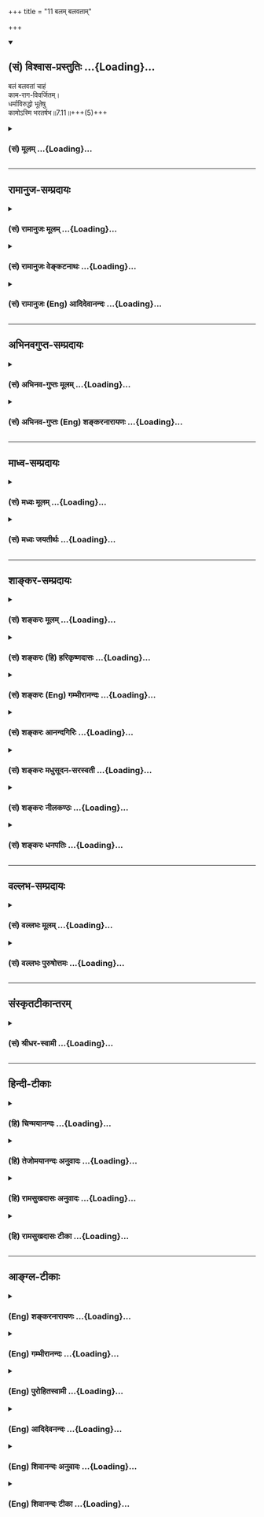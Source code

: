 +++
title = "11 बलम् बलवताम्"

+++
<div class="js_include" newlevelforh1="2" title="(सं) विश्वास-प्रस्तुतिः" unfilled url="/mahAbhAratam/shlokashaH/06-bhIShma-parva/03-bhagavad-gItA-parva/saMskRtam/vishvAsa-prastutiH/07_jnAna-vijnAna-yogaH/11_balam_balavatAm.md">
<details open><summary><h2>(सं) विश्वास-प्रस्तुतिः ...{Loading}...</h2></summary>

बलं बलवतां चाहं  
काम-राग-विवर्जितम्।  
धर्माविरुद्धो भूतेषु  
कामोऽस्मि भरतर्षभ॥7.11॥+++(5)+++
</details>
</div>
<div class="js_include collapsed" newlevelforh1="3" title="(सं) मूलम्" unfilled url="/mahAbhAratam/shlokashaH/06-bhIShma-parva/03-bhagavad-gItA-parva/saMskRtam/mUlam/07_jnAna-vijnAna-yogaH/11_balam_balavatAm.md">
<details><summary><h3>(सं) मूलम् ...{Loading}...</h3></summary>

बलं बलवतां चाहं कामरागविवर्जितम्।  
धर्माविरुद्धो भूतेषु कामोऽस्मि भरतर्षभ।।7.11।।
</details>
</div>


_________________
## रामानुज-सम्प्रदायः
<div class="js_include collapsed" newlevelforh1="3" title="(सं) रामानुजः मूलम्" unfilled url="/mahAbhAratam/shlokashaH/06-bhIShma-parva/03-bhagavad-gItA-parva/saMskRtam/rAmAnujaH/mUlam/07_jnAna-vijnAna-yogaH/11_balam_balavatAm.md">
<details><summary><h3>(सं) रामानुजः मूलम् ...{Loading}...</h3></summary>

।।7.11।। एते सर्वे विलक्षणा भावा मत्त एव उत्पन्नाः मच्छेषभूता मच्छरीरतया
मयि एव अवस्थिताः अतः तत्प्रकारः अहम् एव अवस्थितः।

</details>
</div>
<div class="js_include collapsed" newlevelforh1="3" title="(सं) रामानुजः वेङ्कटनाथः" unfilled url="/mahAbhAratam/shlokashaH/06-bhIShma-parva/03-bhagavad-gItA-parva/saMskRtam/rAmAnujaH/venkaTanAthaH/07_jnAna-vijnAna-yogaH/11_balam_balavatAm.md">
<details><summary><h3>(सं) रामानुजः वेङ्कटनाथः ...{Loading}...</h3></summary>

।। 7.11 एवंभूमिरापः 7।4 इत्यादिना भेदश्रुत्यर्थ उपबृंहितःमयि सर्वम् 7।7
इति तु घटकश्रुत्यर्थः अथ तदुभयनिर्वाहिताभेदश्रुत्यर्थोपबृंहणं क्रियत
इत्यभिप्रायेणाह अत इति। केचित्मयि सर्वमिदम् इत्यस्य रसादिधर्मविशिष्टे
मयि प्रोतमित्यर्थः तद्विवरणंरसोऽहम् इत्यादि इति व्याचख्युः तत्परिहारायाह
सर्वस्य परमपुरुषशरीरत्वेनेति। परोक्ते त्वाधाराधेयभाववैपरीत्यादिदोष इति
भावः। प्रकारवाचिशब्दानां प्रकारिणि पर्यवसानस्वाभाव्यं
जातिगुणादिशब्देष्वपि सामान्यतः सिद्धमिति दर्शयितुं
प्रकारत्वोपादानम्। अभिधानं मुख्यवृत्त्या बोधनम्। यद्यपि रसादिशब्दा लोके
निष्कर्षकाः प्रयुज्यन्ते व्यधिकरणतया चात्रावादिद्रव्योपादानम् तथापि
रसादीनां परमात्मशरीरभूतद्रव्यप्रकारत्वेन परमात्मनः
प्रकारित्वाद्रसादिशब्दानां चात्र तत्समानाधिकरणतया प्रयोगात्तत्र
निष्कर्षकत्वं नास्तीत्यभ्युपगन्तव्यम्। द्रव्योपादानं तु तत्रतत्र द्रव्ये
प्रधानभूतरसगन्धादिप्रकारीभूतोऽहमिति ज्ञापनार्थम्। द्रव्यप्रकाराणां च
तत्प्रकारत्वं काठिन्यवान् (न्येन)यो बिभर्ति वि.पु.1।14।28 इत्यादिषु
प्रयुक्तमिति भावः। रसस्य पृथिव्यां वृत्तौ सत्यामप्यपां
रूपादिगुणान्तरसद्भावेऽपिरसोऽहमप्सु इति विशिष्योपादानं
तेजस्तत्त्वादब्रूपपरिणामस्य पूर्वतत्त्वानुत्पन्नरसप्रधानत्वात्। अन्यत्र
चआत्तगन्धा तदा (ततो) भूमिः प्रलयत्वाय कल्पते वि.पु.6।4।14 इत्यादिना च
पृथिव्यादीनां गन्धरसाद्यधीनत्वमुक्तम्। एवमुत्तरत्रापि प्राधान्यतो
विशेषनिर्देशे यथोचितं भाव्यम्। प्रभा
स्वाश्रयातिरिक्तप्रसारितेजोद्रव्यविशेषः। प्रभयैव चन्द्रसूर्यौ
जगदुपकारहेतुभूताविति तौ तत्प्रधानौ। सर्वेषां वेदानां बीजत्वादिना
तेषुप्रणवः प्रधानभूतः। पौरुषं पुरुषस्य भावः यतः पुरुषबुद्धिरित्येके
सन्तानपरम्पराहेतुभूतं रेत इत्यपरे यद्वा पौरुषं सामर्थ्यं
कर्तृत्वशक्तिरित्यर्थः तयैव हि कर्तुरात्मनः कारकान्तरेभ्यः प्राधान्यम्।
नृषु जीवेष्वित्यर्थः। यद्वा पौरुषं पुंस्त्वम् स्त्रीनपुंसकव्यावृत्तः
सत्त्वादिस्वभावविशेषः। नृशब्दश्च पुरुषपर्यायः। पुण्यो गन्धः
तुलस्यादिगन्धः सुरभिगन्धमात्रं वा तद्योगेन हि पृथिवी सत्त्वोन्मेषस्य
सुखस्य वा हेतुर्भवति। विभावसुरत्राग्निः। तत्र च तेजो दाहकत्वशक्तिः।
भूतशब्देनात्र शरीरिणो गृह्यन्ते। सर्वशब्देनात्र ब्रह्मशर्वादीनामपि
सङ्ग्रहः। तेषु जीवनं प्राणनम् प्राणस्थितिहेतुर्वा। येन सर्वाणि भूतानि
जीवन्ति भूतेषूपजीवनीयं वा रूपम्। सर्वभूतानां सनातनं बीजं प्रकृतितत्त्वम्।
अथवा प्रधानधर्मनिर्देशप्रकरणत्वाद्बीजशब्दोऽत्रोपादानत्वाख्यस्वभावपरः।
सर्वेषां परिणामिद्रव्याणां स्वकार्यपरिणामसामर्थ्यमित्यर्थः। अथवा बीजं
प्ररोहकारणं जङ्गमस्थावरभूतानां तत्तदुपादानद्रव्यम्। बुद्धिः अध्यवसायः
ज्ञानमात्रं वा। तेजस्विनः प्रतापशीलाः तेषां तेजः अनभिभवनीयत्वं
पराभिभवसामर्थ्यं वा। तेजोऽभिमान इति केचित् प्रागल्भ्यमित्यपरे। बलं
धारणादिशक्तिः। कामरागवशात् स्वकार्ये प्रवृत्तस्य बलस्य
परपीडादिहेतुत्वाद्धर्मोपयुक्तशरीरादिधारणमात्रादिविषयत्वायकामरागविवर्जितम्
इत्युक्तम्। काम इच्छायाः काष्ठा प्राप्तदशा। राग इच्छा। यद्वा कामशब्दः
काम्यपरः तद्विषयो रागः कामरागः भूतेषु देवमनुष्यादिरूपेणावस्थितेषु
जन्तुषु। धर्माविरुद्धः कामः स्वदारप्रीत्यादिः। अथरसोऽहम्
इत्यादिसामानाधिकरण्यं सहेतुकमुपपादयति एत इति। न चायं
तदधीनसामर्थ्यप्रदर्शनार्थोराजा राष्ट्रम् इत्यादिवदारोपः मुख्यसम्भवे
वृत्त्यन्तरायोगादिति भावः। एत
इत्यनेनेश्वरव्यतिरिक्तैरशक्यक्रियत्वमभिप्रेतम्। सर्व इत्यनेन
ब्रह्मरुद्रादिभिरन्यैश्च क्रियमाणानामपि
ब्रह्मादिशरीरपरमात्माधीनसृष्टत्वम्अहं कृत्स्नस्य 7।6 इति पूर्वोक्तं
स्मारितम्। वक्ष्यमाणराजसतामसेभ्यो वैलक्षण्यार्थमुक्तंविलक्षणा इति। मत्त
एव पृथग्विधाः 10।5 इति च वक्ष्यते। एतेनन विलक्षणत्वादस्य ब्र.सू.2।1।4
इत्यधिकरणार्थोऽपि स्मारितः। मत्त एवोत्पन्ना इत्यादि तत्तद्वस्त्वनुरूपं
यथासम्भवं सामानाधिकरण्यहेतुः। गुणजातिशरीरेष्वनुगतः
सामानाधिकरण्यहेतुरपृथक्सिद्धिरिति प्रदर्शनायोक्तंमय्येवावस्थिता इति।  
  

</details>
</div>
<div class="js_include collapsed" newlevelforh1="3" title="(सं) रामानुजः (Eng) आदिदेवानन्दः" unfilled url="/mahAbhAratam/shlokashaH/06-bhIShma-parva/03-bhagavad-gItA-parva/saMskRtam/rAmAnujaH/english/AdidevAnandaH/07_jnAna-vijnAna-yogaH/11_balam_balavatAm.md">
<details><summary><h3>(सं) रामानुजः (Eng) आदिदेवानन्दः ...{Loading}...</h3></summary>

7.8 - 7.11 All these entities with their peculiar characteristic are born from Me alone. They depend on Me; inasmuch as they constitute My body, they exist in Me alone. Thus I alone exist while all of them are only My modes.

</details>
</div>


_________________
## अभिनवगुप्त-सम्प्रदायः
<div class="js_include collapsed" newlevelforh1="3" title="(सं) अभिनव-गुप्तः मूलम्" unfilled url="/mahAbhAratam/shlokashaH/06-bhIShma-parva/03-bhagavad-gItA-parva/saMskRtam/abhinava-guptaH/mUlam/07_jnAna-vijnAna-yogaH/11_balam_balavatAm.md">
<details><summary><h3>(सं) अभिनव-गुप्तः मूलम् ...{Loading}...</h3></summary>

।।7.10 7.11।। बीजमिति। बलमिति। बीजं सूक्ष्ममादिकारणम् (
सूक्ष्मादिकारणम्)। कामरागविवर्जितं बलं सकलवस्तुधारणसमर्थम् ऊर्जोरूपम् (
omits रूपम्)। कामः +++(S omits कामः)+++ इच्छा संविन्मात्ररूपा यस्या
घटपटादिभिर्धर्मरूपैर्नास्ति विरोधः। इच्छा हि सर्वज्ञ भगवच्छक्तितया
अनुयायिनी न क्वचिद्विरुध्यते धर्मैस्तु आगन्तुकैर्घटपटादिभिर्भिद्यते +++(S
घटादिभिर्भि )+++ इति तदुपासकतया शुद्धसंवित्स्वभावत्वं ज्ञानिनः। उक्तं च
शिवोपनिषदि इच्छायामथ वा ज्ञाने जाते चित्तं निवेशयेत् +++(V 98 )+++ इतिजाते एव
न तु बाह्यप्रसृते इत्यर्थ। एवं व्याख्यानं त्यक्त्वा ये परस्परानुपघातकं
त्रिवर्गं सेवेत इत्याशयेन व्याचक्षते ते संप्रदायक्रममजानानाः भगवद्रहस्यं
च व्याचक्षणा नमस्कार्या एव।

</details>
</div>
<div class="js_include collapsed" newlevelforh1="3" title="(सं) अभिनव-गुप्तः (Eng) शङ्करनारायणः" unfilled url="/mahAbhAratam/shlokashaH/06-bhIShma-parva/03-bhagavad-gItA-parva/saMskRtam/abhinava-guptaH/english/shankaranArAyaNaH/07_jnAna-vijnAna-yogaH/11_balam_balavatAm.md">
<details><summary><h3>(सं) अभिनव-गुप्तः (Eng) शङ्करनारायणः ...{Loading}...</h3></summary>

7.10-11 Bijam etc. Balam etc. The seed : the subtle prime cause. The
strength, free from desire and attachment : It is of the nature of
vigour and is capable of supporting all that exist. Deire : the Will,
which is nothing but Pure Consciousness and which is not opposed to any
of the attributes (its objects) like pot, cloth etc. For, the Will,
because it is the \[conscious\] energy of the Bhagavat, is immanent in
all and nowhere is it opposed, eventhough it is being differentiated
(i.e. the wills or desires are classified) on account of its attributes
like pot, cloth etc., which are \[only\] accidental. Thus the wise,
because they are devoted to this Will, are of the nature of Pure
Consciousness. That has been said also in the Sivopanisad as - '\[A man
of wisdom\] would concentrate his mind on the Will or \[Self\]
Consciousness that arises'. (VB, 98) \[Here in this otation\] that
arises means 'that has just risen but has not yet spread outside.'
Ignoring this way of interpretation \[of the Gita passage\] some
interpret it so as to bring out the idea 'He would enjoy the group of
the three, not hindering mutually'. These (commentators) are ignorant of
the customs (karma) sanctioned by the traditions; yet they interpret the
secret about the Absolute ! No doubt they deserve \[our\] salutation.

</details>
</div>


_________________
## माध्व-सम्प्रदायः
<div class="js_include collapsed" newlevelforh1="3" title="(सं) मध्वः मूलम्" unfilled url="/mahAbhAratam/shlokashaH/06-bhIShma-parva/03-bhagavad-gItA-parva/saMskRtam/madhvaH/mUlam/07_jnAna-vijnAna-yogaH/11_balam_balavatAm.md">
<details><summary><h3>(सं) मध्वः मूलम् ...{Loading}...</h3></summary>

।।7.8 7.12।। इदं ज्ञानम्। रसोऽहमित्यादिविज्ञानम्। अबादयोऽपि तत एव। तथापि
रसादिस्वभावाना सागणां च स्वभावत्वे सारत्वे च विशेषतोऽपि स एव नियमाकः न
त्वबादिनियमानुबद्धो रसादिस्तत्सारत्वादिश्चेति दर्शयति अप्सु रस
इत्यादिविशेषशब्दैः। भोगश्च विशेषतो रसादेरिति च उपासनार्थं च। उक्तं च
गीताकल्पेरसादीनां रसादित्वे स्वभावत्वे तथैव च। सारत्वे सर्वधर्मेषु
विशेषेणापि कारणम्। सारभोक्ता च सर्वत्र यतोऽतो जगदीश्वरः। रसादिमानिनां
देहे स सर्वत्र व्यवस्थितः। अबादयः पार्षदाश्च ध्येयः स ज्ञानिनां हरिः।
रसादिसम्पत्त्या अन्येषां वासुदेवो जगत्पतिः इति। स्वभावो जीव एव
च। सर्वस्वभावो नियतस्तेनैव किमुतापरम्। न तदस्ति विना यत्स्यान्मया भूतं
चराचरम् इति च। धर्माविरुद्धःकामरागबिवर्जितम्इत्याद्युपासनार्थम्। उक्तं च
गीताकल्पेधर्मारुविद्धकामेऽसावुपास्यः काममिच्छता। विहीने कामरागादेर्बले च
बलमिच्छता। ध्यातस्तत्र त्वनिच्छद्भिर्ज्ञानमेव ददाति च इत्यादि पुण्यो
गन्ध इति भोगापेक्षया। तथा हि श्रुतिः पुण्यमेवामुं गच्छति न ह वै देवान्
पापं गच्छति बृ.उ.1।5।20 ऋतं पिबन्तौ सुकृतस्य लोके कठो.3।1 इत्यादिका। ऋतं
च पुण्यम्। ऋतं सत्यं तथा धर्मः सुकृतं चाभिधीयते इत्यभिधानात्। ऋतं तु मानसो
धर्मः सत्यं स्यात्सम्प्रयोगगः इति च। नच अनश्नन्नन्यो अभिचाकशीति
श्वे.उ.4।6 मुं.3।1।1ऋक्2।3।17।5अन्यो निरन्नोऽपि बलेन भूयान्
इत्यादिविरोधि स्थूलानशनोक्तेः। आह च सूक्ष्माशनम्। प्रविविक्ताहारतर इवैव
भवत्यस्माच्छारीरारादात्मनः। न चात्र जीव उच्यते शारीरादात्मन इति
भेदाभिधानात्। स्वप्नादिश्च शारीर एवशारीरस्तु त्रिधा भिन्नो
जाग्रदादिष्ववस्थितेः इति वचनाद्गारुडे। अस्मादिति
त्वीश्वरव्यावृत्त्यर्थम्। शारीरौ तावुभौ ज्ञेयौ जीवश्चेश्वरसंज्ञितः।
अनादिबन्धनस्त्वेको नित्यमुक्तस्तथाऽपरः इति वचनान्नारदीये भेदश्रुतेश्च।
सति गत्यन्तरे पुरुषभेद एव कल्प्यो नत्ववस्थाभेदः। आह च प्रविविक्तभुग्यतो
ह्यस्माच्छारीरात्पुरुषोत्तमः। अतोऽभोक्ता च भोक्ता च स्थूलाभोगात्स एव तु
इति गीताकल्पे। न त्वहं तेष्विति तदनाधारत्वमुच्यते। उक्तं च तदाश्रितं
जगत्सर्वं नासौ कुत्रचिदाश्रितः इति गीताकल्पे।

</details>
</div>
<div class="js_include collapsed" newlevelforh1="3" title="(सं) मध्वः जयतीर्थः" unfilled url="/mahAbhAratam/shlokashaH/06-bhIShma-parva/03-bhagavad-gItA-parva/saMskRtam/madhvaH/jayatIrthaH/07_jnAna-vijnAna-yogaH/11_balam_balavatAm.md">
<details><summary><h3>(सं) मध्वः जयतीर्थः ...{Loading}...</h3></summary>

।।7.8 7.12।। भूमिः 7।4 इत्यादिनेत्यत्रावधेरनुक्तेःरसोऽहं इत्याद्यपि
ज्ञानप्रकरणमिति प्रतीतिः स्यात् तन्निरासाय तत्समाप्तिमाह **इदमि**ति।
एतावता ग्रन्थेन ज्ञानं निरूपितमित्यर्थ। कुतोऽत्र ज्ञानप्रकरणस्य समाप्तिः
इत्यत आह **रसोऽहमि**ति। इतिशब्दाद्यभावेऽपि प्रकरणान्तरारम्भ एव समाप्तिं
गमयिष्यति। अलौकिकमाहात्म्यप्रतिपादनादस्य विज्ञानप्रकरणत्वं ज्ञायत इति
भावः। प्रभवादेः इत्युक्तन्यायेनैवरसोऽहं इत्यादेरपि व्याख्यानं सिद्धम्।
रसादीनां सत्तादिकारणत्वाद्भोक्तृत्वाच्च भगवान् रसादिरिति। नन्वबादयो
धर्मिणो भगवदधीनास्तद्भोग्याश्चेत्यङ्गीक्रियते न वा। नेति पक्षेअहं
कृत्स्नस्य 7।6 इत्युक्तविरोधः। आद्ये तुअप्सु रसः इत्यादेर्धर्मिभ्यो
निष्कृष्य धर्माणां ग्रहणस्यानुपपत्तिरित्यतः प्रथमं पक्षं तावदङ्गीकरोति
**अबादयोऽपी**ति। धर्मिणोऽपि तदधीना एव तद्भोग्याश्चैव। ननु तत्रोक्तो दोष
इत्यतः कारणत्वे तावद्विशेषशब्दोपादाने प्रयोजनमाह **तथापी**ति। यद्यपि
धर्मिणोऽपि भगवदधीना एव तथापि धर्मिभ्यो निष्कृष्य धर्माणामुपादानं युज्यत
इति शेषः। कथं इत्यत आह **रसादी**ति। रसादयश्च ते स्वभावा
अबादीनामनागन्तुकधर्माश्चेति रसादिस्वभावास्तेषां साराणामबादिधर्मेषु
सङ्ख्यादिषु श्रेष्ठानां च तेषामेवाबादिस्वभावभूतानां तद्धर्मेषु
श्रेष्ठानां च रसादीनामिति यावत्। स्वभावत्वेऽबादीनामिति शेषः।
सारत्वेऽबादिधर्मेष्विति शेषः। रसादित्वे चेति चार्थः। स भगवानेव।
विशेषतोऽपीत्यस्य व्यावर्त्यं **न त्वि**ति। अनुबद्धोऽनुषङ्गसिद्धः।
**तत्सारत्वादिश्चे**ति। तस्य रसादेरबादिधर्मेषु सारत्वमबादिस्वभावत्वं
रसत्वादिकंचेत्यर्थः। यथा लोके कुविन्दादिः पटादिद्रव्येष्वेव
व्यापारवाननुभूयते न तु तदीयेषु गन्धरसादिषु गुणेषु तद्धर्मेषु च
गन्धत्वादिषु पृथग्व्यापारवान् किन्तु ते पटादिजन्मानुषङ्गिजन्मान एव। न
तथा भगवान्। अपित्वबादेधर्मेषु रसादिषु तद्धर्मेषु च स्वभावत्वादिषु पृथक्
प्रयत्नवान् नत्वबादिनियमानुषङ्गिसत्तादिकास्त इति दर्शयितुं विशेषशब्दा
उपात्ता इत्यर्थः। भोगपक्षेऽपि प्रयोजनमाह **भोगश्चे**ति।
अबादिभोगादप्यतिशयेन रसादेर्भोगः परमेश्वरस्येति दर्शयति विशेषशब्दैरिति
सम्बन्धः। रसोऽहं इत्याद्यभेदोक्तेरर्थान्तरं सूचयन् तत्रापि
विशेषशब्दोपादाने प्रयोजनमाह **उपासनार्थं** चेति। विशेषतः रसादेरिति
वर्तते। अर्थवशाद्रसादेरिति सप्तमीत्वेन विपरिणम्यते। रसादयः
परमेश्वरोपासने प्रतिमात्वेनात्र विवक्षिताः। प्रतिमायां चाभेदोक्तिः
प्रसिद्धा। प्रतिमात्ममबादीनां समानम्। योऽप्सु तिष्ठन् बृ.उ.7।3।4
इत्यादेः। अतः किं विशेषशब्दग्रहणेनेति चेत् अबादिभ्यो विशेषतः रसादिषु
भगवदुपासनार्थं तदुपपत्तिरिति। उक्तेऽर्थत्रये प्रमाणमाह **उक्तं** चेति।
तथा चशब्दः अन्योन्यसमुच्चये। एवशब्दस्येश्वर इत्यनेन सम्बन्धः।
सर्वत्राबादिषु। ईश्वरो रसादिकं जगदित्युच्यत इत्यर्थः।
अबादयोऽबाद्यभिमानिनः। ज्ञानिनां ज्ञानार्थिनां सम्पत्त्यै प्राप्त्यै
अन्येषां रसार्थिनाम्। अबादय इति रसादीति च पादयोः सप्तनवाक्षरत्वेऽपि न वा
एकेनाक्षरेण छन्दांसि वियन्ति ऐ.ब्रा.1।6 इति वचनाददोषः। स्वभावस्य
भगवदधीनत्वमलौकिकमित्यतस्तत्रान्यान्यपि वाक्यानि पठति **स्वभाव** इति।
अस्त्वेवं धर्मिभ्यो निष्कृष्य धर्माणामुपादानम् धर्माणां विशेषणोपादानं तु
किमर्थमित्यत **आह** **धर्मे**ति। आदिपदेनपुण्यो गन्धः इत्यस्य ग्रहणम्।
कामादिषु विशिष्टंष्वेव भगवानुपास्यः न धर्मविरुद्धेष्वशुचिष्विति ज्ञापनाय
कामादीनां धर्माणां धर्माविरुद्धत्वादिविशेषणोपादानमित्यर्थः। अत्र
प्रमाणमाह **उक्तं वे**ति। कामं पुरुषार्थम्। कामरागादेः कामरागादिना।
अनिञ्छद्भिः कामादिकम्। गन्धस्य विशेषणोपादाने प्रयोजनान्तरमाह **पुण्य**
इति। पुण्यगन्धस्यैव भगवतो भोगो न दुर्गन्धस्येति ज्ञापयितुमत्र
विशेषणोपादानमित्यर्थः। ननु दुर्गन्धं भगवाननुभवति न वा नेति पक्षे
सार्वज्ञाभावः आद्ये कथं भोगाभावः उच्यते अनुभूयमाना अपि दुर्गन्धादयो न
फलहेतव इत्यभिप्रायः। सुगन्धस्तु सुखहेतुरित्युपपादितम्। शुचिवस्त्वेव भगवतो
भोग्यमित्यत्र प्रमाणमाह **तथा ही**ति। अमुमुपासकम्। कुतः तस्य देवत्वात्।
तथापि कुतः न ह वै देवमात्रस्य पुण्यभोगनियमे देवोत्तमस्य सुतरां
तत्सिद्धि। ऋतं कठो.3।1 इति श्रुतिः कथं प्रकृतोपयोगिनी इत्यत आह **ऋतं**
चेति। कुतः इत्यतः सामान्यविशेषाभिधानादित्याह **ऋतमि**ति। प्रयोगगः
शब्दजन्यः। तथा च श्रुतावृतशब्दः पुण्यफलस्योपलक्षक इति भावः। स्यादिदं
व्याख्यानं यदि भगवतो विषयभोगो युक्तः स्यात् न चैवम् तदङ्गीकारे
श्रुत्यादिविरोधात्। ऋतं पिबन्तौ इति चात एव छत्रिन्यायेनोपचरितमित्यत आह न
चेति। कुतो नेत्यत आह **स्थूले**ति। श्रुत्यादिषु स्थूलस्य जीवभोग्यस्य
विषयस्याभोगोक्तेः सूक्ष्मभोगस्य चाङ्गीकारादिति भावः। सूक्ष्माशने प्रमिते
भवेदियं व्यवस्था। तदेव कुतः इत्यत आह **आह चे**ति। गन्धादिषु यो
जीवेन्द्रियागोचरः सारभागस्तस्य भोगम्। परमेश्वरोऽस्माच्छारीरादात्मनो
जीवादतिशयेन विलक्षणभोग एव भवति। अवतारेषु स्थूलमपि भुङक्ते इतीवशब्दः। ननु
प्रविविक्ताहारतरोऽयं जीव एवेत्यत आह **न चे**ति। न हि जीवो जीवादेव
विलक्षणाहार इति युज्यत इत्यर्थः। ननु
शारीराज्जागरावस्थाज्जीवात्स्वप्नसुषुप्त्यवस्थः स एव प्रविविक्ताहार
इत्यवस्थाभेदोपाधिकं जीवस्य भेदमङ्गीकृत्य व्याख्यास्यामीत्यत आह
**स्वप्नादिश्चेति**। स्वपो नन् अष्टा.3।3।91 इति स्वप्नशब्दः कर्तरि।
स्वप्नः सुषुप्तश्च शारीर एव न केवलं जाग्रत् तथाच त्र्यवस्थस्यापि
शारीरशब्देन गृहीतत्वात् न ततो भेदः स्वप्नसुषुप्तयोरित्यर्थः।
अवस्थात्रयवतोऽपि शारीरत्वं कुतः इत्यत आह **शारीर** स्त्विति।
जाग्रदादिष्वंवस्थासु। अस्तु त्र्यवस्थोऽपि शारीरः तथाप्यस्मादिति
विशेषणेनात्र शारीरादिति जाग्रदवस्थो गृह्यते। तस्माच्च स्वप्नाद्यवस्थस्य
भेदोक्तिरुक्तविधया सम्भवति। भवत्पक्षेऽपि शारीरादिति जीवे सिद्धेऽस्मादिति
विशेषणं व्यर्थं स्यादिति तत्राह **अस्मादि**ति।
नैतद्विशेषणसार्थक्यायेश्वरं परित्यज्य जीवोऽत्र ग्राह्यः
शारीरादित्येवोक्तावीश्वरस्यापि प्राप्तावीश्वरादेवेश्वरस्य भेदानुपपत्तेः।
तद्व्यावृत्त्यर्थं जीवमात्रपरिग्रहाय विशेषणमिति
सार्थक्योपपत्तेरित्यर्थः। भवेदेवं यदि शारीरत्वमीश्वरस्यापि स्यात् तदेव
कुतः इत्यत आह **शारीरावि**ति। नन्वेवं पक्षद्वयेऽप्युपपत्तावीश्वर
एवात्रोच्यते न जीवः इति कुतः विनिगमनमित्यत आह **भेदे**ति। चो हेतौ।
भेदश्रुतेः स्वाभाविकभेदरूपे गत्यन्तरे सम्भवति पुरुषभेद एवार्थतया
ग्राह्यः न त्ववस्थोपाधिको भेदः। मुख्यामुख्ययोर्मुख्ये सम्प्रत्ययात् अतो
युक्तं विनिगमनम्। न केवलमुक्तव्यवस्था न्यायप्राप्ता किन्त्वागमसिद्धा
चेत्याह **आह चे**ति। अभोक्ता च भोक्ता
चेत्येतयोर्व्युत्क्रमेणान्धयः। सर्वभूतस्थमात्मानं 6।29 इत्युक्तत्वात्। न
त्वहं तेषु 7।12 इति कथमुच्यते इत्यत आह **न त्वहमि**ति। तदनाधारत्वं
तदुपजीवनेन स्थित्यभावः। कुत एतत् इत्यत आह **उक्तं चे**ति। न केवलं
मुक्तविरोधादिति चार्थः।

</details>
</div>


_________________
## शाङ्कर-सम्प्रदायः
<div class="js_include collapsed" newlevelforh1="3" title="(सं) शङ्करः मूलम्" unfilled url="/mahAbhAratam/shlokashaH/06-bhIShma-parva/03-bhagavad-gItA-parva/saMskRtam/shankaraH/mUlam/07_jnAna-vijnAna-yogaH/11_balam_balavatAm.md">
<details><summary><h3>(सं) शङ्करः मूलम् ...{Loading}...</h3></summary>

।।7.11।। **बलं** सामर्थ्यम् ओजो **बलवताम् अहम्** तच्च बलं
**कामरागविवर्जितम्** कामश्च रागश्च कामरागौ कामः तृष्णा असंनिकृष्टेषु
विषयेषु रागो रञ्जना प्राप्तेषु विषयेषु ताभ्यां कामरागाभ्यां विवर्जितं
देहादिधारणमात्रार्थं बलं सत्त्वमहमस्मि न तु यत्संसारिणां
तृष्णारागकारणम्। किञ्च **धर्माविरुद्धः** धर्मेण शास्त्रार्थेन अविरुद्धो
यः प्राणिषु **भूतेषु कामः** यथा देहधारणमात्राद्यर्थः अशनपानादिविषयः स
कामः **अस्मि** हे **भरतर्षभ**।। किञ्च

</details>
</div>
<div class="js_include collapsed" newlevelforh1="3" title="(सं) शङ्करः (हि) हरिकृष्णदासः" unfilled url="/mahAbhAratam/shlokashaH/06-bhIShma-parva/03-bhagavad-gItA-parva/saMskRtam/shankaraH/hindI/harikRShNadAsaH/07_jnAna-vijnAna-yogaH/11_balam_balavatAm.md">
<details><summary><h3>(सं) शङ्करः (हि) हरिकृष्णदासः ...{Loading}...</h3></summary>

।।7.11।। बलवानोंका जो कामना और आसक्तिसे रहित बल ओज सामर्थ्य है वह मैं
हूँ। ( अभिप्राय यह कि ) अप्राप्त विषयोंकी जो तृष्णा है उसका नाम काम है
और प्राप्त विषयोंमें जो प्रीतितन्मयता है उसका नाम राग है उन दोनोंसे रहित
केवल देह आदिको धारण करनेके लिये जो बल है वह मैं हूँ। जो संसारी जीवोंका
बल कामना और आसक्तिका कारण है वह मैं नहीं हूँ। तथा हे भरतश्रेष्ठ
प्राणियोंमें जो धर्मसे अविरुद्ध शास्त्रानुकूल कामना है जैसे
देहधारणमात्रके लिये खानेपीनेकी इच्छा आदि वह ( इच्छारूप) काम भी मैं ही
हूँ।

</details>
</div>
<div class="js_include collapsed" newlevelforh1="3" title="(सं) शङ्करः (Eng) गम्भीरानन्दः" unfilled url="/mahAbhAratam/shlokashaH/06-bhIShma-parva/03-bhagavad-gItA-parva/saMskRtam/shankaraH/english/gambhIrAnandaH/07_jnAna-vijnAna-yogaH/11_balam_balavatAm.md">
<details><summary><h3>(सं) शङ्करः (Eng) गम्भीरानन्दः ...{Loading}...</h3></summary>

7.11 I am the balam, strength, ability, virility; balavatam, of the
strong. That strength, again, is kama-raga-vivarjitam, devoid of passion
and attachment. Kamah is passion, hankering for things not at hand.
Ragah is attachment, fondness for things acired. I am the strength that
is devoid of them and is necessary merely for the maintenance of the
body etc., but not that strength of the worldly which causes hankering
and attachment. Further, bhutesu, among creatures; I am that kamah,
desire-such desires as for eating, drinking, etc. which are for the mere
maintenance of the body and so on; which is dharma-aviruddhah, not
contrary to righteousness, not opposed to scriptural injunctions;
bharatarsabha, O scion of the Bharata dynasty. Moreover,

</details>
</div>
<div class="js_include collapsed" newlevelforh1="3" title="(सं) शङ्करः आनन्दगिरिः" unfilled url="/mahAbhAratam/shlokashaH/06-bhIShma-parva/03-bhagavad-gItA-parva/saMskRtam/shankaraH/AnandagiriH/07_jnAna-vijnAna-yogaH/11_balam_balavatAm.md">
<details><summary><h3>(सं) शङ्करः आनन्दगिरिः ...{Loading}...</h3></summary>

।।7.11।। यच्च बलवतां बलं तद्भूते मयि तेषां प्रोतत्वमित्याह **बलमिति।**
कामक्रोधादिपूर्वकस्यापि बलस्यानुमतिं वारयति **तच्चेति।**
कामरागयोरेकार्थत्वमाशङ्क्यार्थभेदमावेदयति **कामस्तृष्णेत्यादिना।**
विशेषणसामर्थ्यसिद्धं व्यावर्त्य दर्शयति **नत्विति।**
शास्त्रार्थाविरुद्धकामभूते मयि तथाविधकामवतां भूतानां प्रोतत्वं
विवक्षित्वाह **कि़ञ्चेति।** धर्माविरुद्धं काममुदाहरति **यथेति।**

</details>
</div>
<div class="js_include collapsed" newlevelforh1="3" title="(सं) शङ्करः मधुसूदन-सरस्वती" unfilled url="/mahAbhAratam/shlokashaH/06-bhIShma-parva/03-bhagavad-gItA-parva/saMskRtam/shankaraH/madhusUdana-sarasvatI/07_jnAna-vijnAna-yogaH/11_balam_balavatAm.md">
<details><summary><h3>(सं) शङ्करः मधुसूदन-सरस्वती ...{Loading}...</h3></summary>

।।7.11।। अप्राप्तो विषयः प्राप्तिकारणाभावेऽपि
प्राप्यतामित्याकारश्चित्तवृत्तिविशेषः कामः प्राप्तो विषयः क्षयकारणे
सत्यपि न क्षीयतामित्येवमाकारश्चित्तवृत्तिविशेषो रञ्जनात्मा रागस्ताभ्यां
विशेषेण वर्जितं सर्वथा तदाकाररजस्तमोविरहितं यत्स्वधर्मानुष्ठानाय
देहेन्द्रियादिधारणसामर्थ्यं सात्त्विकं बलं बलवतां
तादृशसात्त्विकबलयुक्तानां संसारपराङ्मुखानां तदहमस्मि। तद्रूपे मयि
बलवन्तः प्रोता इत्यर्थः। चशब्दस्तुशब्दार्थे भिन्नक्रमः।
कामरागविवर्जितमेव बलं मद्रूपत्वेन ध्येयं नतु संसारिणां कामरागकारणं
बलमित्यर्थः। क्रोधार्थो वा रागशब्दो व्याख्येयः। धर्मो धर्मशास्त्रं
तेनाविरुद्धोऽप्रतिषिद्धो धर्मानुकूलो वा यो भूतेषु प्राणिषु कामः
शास्त्रानुमतजायापुत्रवित्तादिविषयोऽभिलाषः सोऽहमस्मि। हे भरतर्षभ
शास्त्राविरुद्धकामभूते मयितथाविधकामयुक्तानां भूतानां प्रोतत्वमित्यर्थः।

</details>
</div>
<div class="js_include collapsed" newlevelforh1="3" title="(सं) शङ्करः नीलकण्ठः" unfilled url="/mahAbhAratam/shlokashaH/06-bhIShma-parva/03-bhagavad-gItA-parva/saMskRtam/shankaraH/nIlakaNThaH/07_jnAna-vijnAna-yogaH/11_balam_balavatAm.md">
<details><summary><h3>(सं) शङ्करः नीलकण्ठः ...{Loading}...</h3></summary>

।।7.11।। बलरूपे मयि बलवन्तः प्रोताः। कामरागविवर्जितं कामस्तृष्णा रागो
रञ्जना। तौ हि आविद्यकौ। अतो निरवद्यस्य बलं तद्वर्जितम्। एवं
धर्माविरुद्धकामरूपे मयि ईदृशाः कामवन्तः प्रोताः।

</details>
</div>
<div class="js_include collapsed" newlevelforh1="3" title="(सं) शङ्करः धनपतिः" unfilled url="/mahAbhAratam/shlokashaH/06-bhIShma-parva/03-bhagavad-gItA-parva/saMskRtam/shankaraH/dhanapatiH/07_jnAna-vijnAna-yogaH/11_balam_balavatAm.md">
<details><summary><h3>(सं) शङ्करः धनपतिः ...{Loading}...</h3></summary>

।।7.11।। बलं सामर्थ्यमोजस्तस्मिन्कामरागविवर्जिते कामोऽप्राप्तेषु विषयेषु
प्राप्त्यभिलाषः रागः प्राप्तेषु तेषु रज्जनात्मकः प्रेम्णोऽतिशयः।
क्रोधार्थो वा रागशब्दो व्याख्येयः। अस्मिन्पक्षे लक्षणादोष इति बोध्यम्।
तद्रहिते देहधारणमात्रप्रयोजने बलभूते मयि बलवन्तः प्रोताः। तथा धर्मेण
शास्त्रविहितेनाविरुद्धे देहधारणार्थेऽशनपानादिविषये कामे तद्रूपे मयि
कामवतां भूतानां प्रोतत्वम्। भरतर्षमेति संबोधयन् भरतैः क्षत्रियवरैः
सेवितं युद्धात्मकधर्मस्य साधकं कामरागविवर्जितं क्षत्रधर्मेण युद्धेन
देहधारणमात्रप्रयोजनकं मद्विभूत्यात्मकं बलं स्वधर्मेण शत्रून्विजित्य
धर्माविरुद्धं अन्नपानादिविषयं कामं च मद्विभूतिरुपं भरतानां मध्ये
श्रेष्टत्वं त्युक्तुं नार्हसीति सूचयति।

</details>
</div>


_________________
## वल्लभ-सम्प्रदायः
<div class="js_include collapsed" newlevelforh1="3" title="(सं) वल्लभः मूलम्" unfilled url="/mahAbhAratam/shlokashaH/06-bhIShma-parva/03-bhagavad-gItA-parva/saMskRtam/vallabhaH/mUlam/07_jnAna-vijnAna-yogaH/11_balam_balavatAm.md">
<details><summary><h3>(सं) वल्लभः मूलम् ...{Loading}...</h3></summary>

।।7.11।। बलमिति। क्रियाशक्तिरूपं तदपि न प्रवृत्त्यात्मकमित्याह
कामरागाविवर्जितमिति। तथैव कामोऽस्मि स च लोके धर्मविरोधीति
तद्व्यावृत्त्यर्थमाह धर्माविरुद्ध इति। एते सप्तसप्त तत्तद्वयभेदा
निरूपिताः।

</details>
</div>
<div class="js_include collapsed" newlevelforh1="3" title="(सं) वल्लभः पुरुषोत्तमः" unfilled url="/mahAbhAratam/shlokashaH/06-bhIShma-parva/03-bhagavad-gItA-parva/saMskRtam/vallabhaH/puruShottamaH/07_jnAna-vijnAna-yogaH/11_balam_balavatAm.md">
<details><summary><h3>(सं) वल्लभः पुरुषोत्तमः ...{Loading}...</h3></summary>

  
  
।।7.11।। किञ्च बलवतां मद्वशीकरणलक्षणवतां बलं वशीकरणलक्षणमहम्। चकारेण
तद्रूपोऽपि। कीदृशं बलं कामरागविवर्जितं वशीकृते मयि स्वाभिलाषत्वं
स्वरञ्जनादिवर्जनम् किन्तु मदभिलाषादिभावः। तथा हे भरतर्षभ सत्कुलोत्पन्न
तथा कामभावयोग्य धर्माविरुद्धः धर्मेण अविरुद्धो भूतेषु कामोऽस्मि। अत्रायं
भावः लौकिककामस्तु धर्मविरुद्धोऽस्ति यतोऽयं रसः स्वाऽविवाहितायामेव भवति
प्रकटः सर्वधर्मविरुद्ध एव। अलौकिकस्तु रसात्मको धर्मरूप इति भावः।  
  

</details>
</div>


_________________
## संस्कृतटीकान्तरम्
<div class="js_include collapsed" newlevelforh1="3" title="(सं) श्रीधर-स्वामी" unfilled url="/mahAbhAratam/shlokashaH/06-bhIShma-parva/03-bhagavad-gItA-parva/saMskRtam/shrIdhara-svAmI/07_jnAna-vijnAna-yogaH/11_balam_balavatAm.md">
<details><summary><h3>(सं) श्रीधर-स्वामी ...{Loading}...</h3></summary>

।।7.11।। किंच **बलमिति।** कामोऽप्राप्ते वस्तुन्यभिलाषो राजसः रागः
पुनरभिलषितेऽर्थे प्राप्तेऽपि पुनरधिकेऽर्थे
चित्तरञ्जनात्मकस्तृष्णापरपर्यायस्तामसः ताभ्यां विवर्जितं बलवतां बलमस्मि।
सात्त्विकं स्वधर्मानुष्ठानसामर्थ्यमहमित्यर्थः। स्वधर्मेणाविरुद्धः
स्वदारेषु पुत्रोत्पत्तिमात्रोपयोगी कामोऽहम्।

</details>
</div>


_________________
## हिन्दी-टीकाः
<div class="js_include collapsed" newlevelforh1="3" title="(हि) चिन्मयानन्दः" unfilled url="/mahAbhAratam/shlokashaH/06-bhIShma-parva/03-bhagavad-gItA-parva/hindI/chinmayAnandaH/07_jnAna-vijnAna-yogaH/11_balam_balavatAm.md">
<details><summary><h3>(हि) चिन्मयानन्दः ...{Loading}...</h3></summary>

।।7.11।। सामान्य बुद्धिमत्ता के और मन्दबुद्धि के लोगों को अनेक उदाहरण
देने के पश्चात् यहाँ इस श्लोक में भगवान् श्रीकृष्ण उस अत्यन्त मेधावी
पुरुष के लिये तत्त्व का निर्देश करते हैं जिसमें यह क्षमता हो कि वह इस
दिये हुये निर्देश पर सूक्ष्म विचार कर सके। बलवानों का बल मैं हूँ केवल
इतने ही कथन में पूर्व कथित दृष्टान्तों की अपेक्षा कोई अधिक विशेषता नहीं
दिखाई पड़ती। परन्तु बल शब्द को दिये गये विशेषण से इसको विशेष महत्त्व
प्राप्त हो जाता है। सामान्यत मनुष्य में जब कामना व आसक्ति होती है तब वह
अथक परिश्रम करते हुये दिखाई देता है और अपनी इच्छित वस्तु को पाने के लिये
सम्पूर्ण शक्ति लगा देता है। कामना और आसक्ति इन दो प्रेरक वृत्तियों के
बिना किसी बल की हम कल्पना भी नहीं कर पाते हैं। यद्यपि सतही दृष्टि से काम
और राग में हमें भेद नहीं दिखाई देता है तथापि शंकराचार्य अपने भाष्य में
उसे स्पष्ट करते हुये कहते हैं. अप्राप्त वस्तु की इच्छा काम है और प्राप्त
वस्तु में आसक्ति राग कहलाती है। मन की इन्हीं दो वृत्तियों के कारण
व्यक्ति या परिवार समाज या राष्ट्र अपनी सार्मथ्य को प्रकट करते हैं।
हड़ताल और दंगे उपद्रव और युद्ध इन सबके पीछे प्रेरक वृत्तियां हैं काम और
राग। श्रीकृष्ण कहते हैं मैं बलवानों का काम और राग से वर्जित बल हूँ।
स्पष्ट है कि यहाँ सामान्य बल की बात नहीं कही गयी है। इस कथन से मानों
उन्हें सन्तोष नहीं होता है और इसलिये वे आगे और कहते हैं प्राणियों में
धर्म के अनुकूल काम मैं हूँ। जिसके कारण वस्तु का अस्तित्व होता है वह उसका
धर्म कहलाता है। मनुष्य का अस्तित्व चैतन्य आत्मा के बिना नहीं हो सकता अत
वह उसका वास्तविक धर्म या स्वरूप है। व्यवहार में जो विचार भावना और कर्म
उसके दिव्य स्वरूप के विरुद्ध नहीं है वे धर्म के अन्तर्गत आते हैं। जिन
विचारों एवं कर्मों से अपने आत्मस्वरूप को पहचानने में सहायता मिलती है
उन्हें धर्म कहा जाता है और इसके विपरीत कर्म अधर्म कहलाते हैं क्योंकि वे
उसकी आत्मविस्मृति को दृढ़ करते हैं। उनके वशीभूत होकर मनुष्य पतित होकर
पशुवत् व्यवहार करने लगता है। धर्म की परिभाषा को ध्यान में रखकर इस श्लोक
के अध्ययन से उसका अर्थ स्पष्ट हो जाता है। धर्म के अविरुद्ध कामना से
तात्पर्य साधक की उस इच्छा तथा क्षमता से है जिसके द्वारा वह अपनी
दुर्बलताओं को समझकर उन्हें दूर करने का प्रयत्न करता है और आत्मोन्नति की
सीढ़ी पर ऊपर चढ़ता जाता है। भगवान् के कथन को दूसरे शब्दों में इस प्रकार
कहा जा सकता है कि मैं साधक नहीं वरन् उसमें स्थित आत्मज्ञान की प्रखर
जिज्ञासा हूँ। अब तक के उपदेश तथा दृष्टान्तों का क्या यह अर्थ हुआ कि आत्मा
वास्तव में अनात्म जड़ उपाधियों के बन्धन में आ गया है परिच्छिन्न उपाधि
अपरिच्छिन्न आत्मा को कैसे सीमित कर सकती है इसके उत्तर में भगवान् कहते
हैं

</details>
</div>
<div class="js_include collapsed" newlevelforh1="3" title="(हि) तेजोमयानन्दः अनुवादः" unfilled url="/mahAbhAratam/shlokashaH/06-bhIShma-parva/03-bhagavad-gItA-parva/hindI/tejomayAnandaH/anuvAdaH/07_jnAna-vijnAna-yogaH/11_balam_balavatAm.md">
<details><summary><h3>(हि) तेजोमयानन्दः अनुवादः ...{Loading}...</h3></summary>

।।7.11।। हे भरत श्रेष्ठ ! मैं बलवानों का कामना तथा आसक्ति से रहित बल हूँ
और सब भूतों में धर्म के अविरुद्ध अर्थात् अनुकूल काम हूँ।।

</details>
</div>
<div class="js_include collapsed" newlevelforh1="3" title="(हि) रामसुखदासः अनुवादः" unfilled url="/mahAbhAratam/shlokashaH/06-bhIShma-parva/03-bhagavad-gItA-parva/hindI/rAmasukhadAsaH/anuvAdaH/07_jnAna-vijnAna-yogaH/11_balam_balavatAm.md">
<details><summary><h3>(हि) रामसुखदासः अनुवादः ...{Loading}...</h3></summary>

।।7.11।। हे भरतवंशियोंमें श्रेष्ठ अर्जुन ! बलवालोंमें काम और रागसे रहित
बल मैं हूँ। मनुषयोंमें धर्मसे अविरुद्ध (धर्मयुक्त) काम मैं हूँ।

</details>
</div>
<div class="js_include collapsed" newlevelforh1="3" title="(हि) रामसुखदासः टीका" unfilled url="/mahAbhAratam/shlokashaH/06-bhIShma-parva/03-bhagavad-gItA-parva/hindI/rAmasukhadAsaH/TIkA/07_jnAna-vijnAna-yogaH/11_balam_balavatAm.md">
<details><summary><h3>(हि) रामसुखदासः टीका ...{Loading}...</h3></summary>

।।7.11।।***व्याख्या--*'बलं बलवतां चाहं
कामरागविवर्जितम्'--**कठिन-से-कठिन काम करते हुए भी अपने भीतर एक
कामना-आसक्तिरहित शुद्ध, निर्मल उत्साह रहता है। काम पूरा होनेपर भी 'मेरा
कार्य शास्त्र और धर्मके अनुकूल है तथा लोकमर्यादाके अनुसार सन्तजनानुमोदित
है'--ऐसे विचारसे मनमें एक उत्साह रहता है। इसका नाम 'बल' है। यह बल
भगवान्का ही स्वरूप है। अतः यह 'बल' ग्राह्य है।  
  
गीतामें भगवान्ने खुद ही बलकी व्याख्या कर दी है। सत्रहवें अध्यायके
पाँचवें श्लोकमें **'कामरागबलान्विताः'** पदमें आया बल कामना और आसक्तिसे
युक्त होनेसे दुराग्रह और हठका वाचक है। अतः यह बल भगवान्का स्वरूप नहीं
है, प्रत्युत आसुरी सम्पत्ति होनेसे त्याज्य है। ऐसे ही **'सिद्धोऽहं
बलवान्सुखी'** (गीता 16। 14) और **'अहंकारं बलं दर्पम्'** (गीता 16। 18 18।
53) पदोंमें आया बल भी त्याज्य है। छठे अध्यायके चौंतीसवें श्लोकमें
**'बलवद्दृढम्'** पदमें आया बल शब्द मनका विशेषण है। वह बल भी आसुरी
सम्पत्तिका ही है; क्योंकि उसमें कामना और आसक्ति है। परन्तु यहाँ (7। 11
में) जो बल आया है, वह कामना और आसक्तिसे रहित है, इसलिये यह सात्त्विक
उत्साहका वाचक है और ग्राह्य है। सत्रहवें अध्यायके आठवें श्लोकमें
**'आयुःसत्त्वबलारोग्य ৷৷.'** पदमें आया बल शब्द भी इसी सात्त्विक बलका
वाचक है।  
  
**'धर्माविरुद्धो भूतेषु कामोऽस्मि भरतर्षभ'--**हे भरतवंशियोंमें श्रेष्ठ
अर्जुन ! मनुष्योंमें (टिप्पणी प₀ 407.1) धर्मसे अविरुद्ध अर्थात्
धर्मयुक्त 'काम' (टिप्पणी प₀ 407.2) मेरा स्वरूप है। कारण कि शास्त्र और
लोक-मर्यादाके अनुसार शुभ-भावसे केवल सन्तान-उत्पत्तिके लिये जो काम होता
है, वह काम मनुष्यके अधीन होता है। परंतु आसक्ति कामना सुखभोग आदिके लिये
जो काम होता है उस काममें मनुष्य पराधीन हो जाता है और उसके वशमें होकर वह
न करनेलायक शास्त्रविरुद्ध काममें प्रवृत्त हो जाता है। शास्त्रविरुद्ध काम
पतनका तथा सम्पूर्ण पापों और दुःखोंका हेतु होता है।  
  
कृत्रिम उपायोंसे सन्तति-निरोध कराकर केवल भोग-बुद्धिसे काममें प्रवृत्त
होना महान् नरकोंका दरवाजा है। जो सन्तानकी उत्पत्ति कर सके, वह 'पुरुष'
कहलाता है और जो गर्भ धारण कर सके, वह 'स्त्री' कहलाती है (टिप्पणी प₀
407.3)। अगर पुरुष और स्त्री आपरेशनके द्वारा अपनी सन्तानोत्पत्ति करनेकी
योग्यता-(पुरुषत्व और स्त्रीत्व-) को नष्ट कर देते हैं, वे दोनों ही हिजड़े
कहलानेयोग्य हैं। नपुंसक होनेके कारण देवकार्य (हवन-पूजन आदि) और पितृकार्य
(श्राद्ध-तर्पण) में उनका अधिकार नहीं रहता (टिप्पणी प₀ 407.4)। स्त्रीमें
मातृशक्ति नष्ट हो जानेके कारण उसके लिये परम आदरणीय एवं प्रिय 'माँ'
सम्बोधनका प्रयोग भी नहीं किया जा सकता। इसलिये मनुष्यको चाहिये कि वह या
तो शास्त्र और लोकमर्यादाके अनुसार केवल सन्तानोत्पत्तिके लिये कामका सेवन
करे अथवा ब्रह्मचर्यका पालन करे।

</details>
</div>


_________________
## आङ्ग्ल-टीकाः
<div class="js_include collapsed" newlevelforh1="3" title="(Eng) शङ्करनारायणः" unfilled url="/mahAbhAratam/shlokashaH/06-bhIShma-parva/03-bhagavad-gItA-parva/english/shankaranArAyaNaH/07_jnAna-vijnAna-yogaH/11_balam_balavatAm.md">
<details><summary><h3>(Eng) शङ्करनारायणः ...{Loading}...</h3></summary>

7.11. Of the strong, I am the strength that is free from desire and attachment. O best of the Bharatas, in \[all\] beings I am the desire which is not opposed to attributes.

</details>
</div>
<div class="js_include collapsed" newlevelforh1="3" title="(Eng) गम्भीरानन्दः" unfilled url="/mahAbhAratam/shlokashaH/06-bhIShma-parva/03-bhagavad-gItA-parva/english/gambhIrAnandaH/07_jnAna-vijnAna-yogaH/11_balam_balavatAm.md">
<details><summary><h3>(Eng) गम्भीरानन्दः ...{Loading}...</h3></summary>

7.11 And of the strong I am the strength which is devoid of passion and attachment. Among creatures I am desire which is not contrary to righteousness, O scion of the Bharata dyansty.

</details>
</div>
<div class="js_include collapsed" newlevelforh1="3" title="(Eng) पुरोहितस्वामी" unfilled url="/mahAbhAratam/shlokashaH/06-bhIShma-parva/03-bhagavad-gItA-parva/english/purohitasvAmI/07_jnAna-vijnAna-yogaH/11_balam_balavatAm.md">
<details><summary><h3>(Eng) पुरोहितस्वामी ...{Loading}...</h3></summary>

7.11 I am the Strength of the strong, of them who are free from attachment and desire; and, O Arjuna, I am the Desire for righteousness.

</details>
</div>
<div class="js_include collapsed" newlevelforh1="3" title="(Eng) आदिदेवनन्दः" unfilled url="/mahAbhAratam/shlokashaH/06-bhIShma-parva/03-bhagavad-gItA-parva/english/AdidevanandaH/07_jnAna-vijnAna-yogaH/11_balam_balavatAm.md">
<details><summary><h3>(Eng) आदिदेवनन्दः ...{Loading}...</h3></summary>

7.11 In the strong, I am strength, devoid of desire and passion. In all beings, I am the desire which is not forbidden by law (Dharma), O Arjuna.

</details>
</div>
<div class="js_include collapsed" newlevelforh1="3" title="(Eng) शिवानन्दः अनुवादः" unfilled url="/mahAbhAratam/shlokashaH/06-bhIShma-parva/03-bhagavad-gItA-parva/english/shivAnandaH/anuvAdaH/07_jnAna-vijnAna-yogaH/11_balam_balavatAm.md">
<details><summary><h3>(Eng) शिवानन्दः अनुवादः ...{Loading}...</h3></summary>

7.11 Of the strong, I am the strength devoid of desire and attachment,
and in (all) beings, I am the desire unopposed to Dharma, O Arjuna.

</details>
</div>
<div class="js_include collapsed" newlevelforh1="3" title="(Eng) शिवानन्दः टीका" unfilled url="/mahAbhAratam/shlokashaH/06-bhIShma-parva/03-bhagavad-gItA-parva/english/shivAnandaH/TIkA/07_jnAna-vijnAna-yogaH/11_balam_balavatAm.md">
<details><summary><h3>(Eng) शिवानन्दः टीका ...{Loading}...</h3></summary>

7.11 बलम् strength; बलवताम् of the strong; अस्मि am (I);
कामरागविवर्जितम् devoid of desire and attachment; धर्माविरुद्धः
unopposed to Dharma; भूतेषु in beings; कामः desire; अस्मि am (I);
भरतर्षभ O Lord of the Bharatas.Commentary Kama Desire for those objects that come in contact with the senses.Raga attachment for those objects that come in contact with the senses.I am that strength which is necessary for the bare sustenance of the body. I am not the strength which generates desire and attachment for sensual objects as in the case of worldlyminded persons. I am the desire which is in accordance with the teachings of the scriptures or the code prescribing the duties of life. I am the desire for moderate eating and drinking; etc.; which are,necessary for the sustenance of the body and which help one in the practice of Yoga.

</details>
</div>
